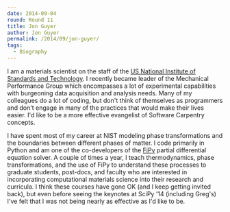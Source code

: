 ```yaml
---
date: 2014-09-04
round: Round 11
title: Jon Guyer
author: Jon Guyer
permalink: /2014/09/jon-guyer/
tags:
  - Biography
---
```

I am a materials scientist on the staff of the [US National Institute of Standards and Technology][1]. I recently became leader of the Mechanical Performance Group which encompasses a lot of experimental capabilities with burgeoning data acquisition and analysis needs. Many of my colleagues do a lot of coding, but don't think of themselves as programmers and don't engage in many of the practices that would make their lives easier. I'd like to be a more effective evangelist of Software Carpentry concepts.

I have spent most of my career at NIST modeling phase transformations and the boundaries between different phases of matter. I code primarily in Python and am one of the co-developers of the [FiPy][2] partial differential equation solver. A couple of times a year, I teach thermodynamics, phase transformations, and the use of FiPy to understand these processes to graduate students, post-docs, and faculty who are interested in incorporating computational materials science into their research and curricula. I think these courses have gone OK (and I keep getting invited back), but even before seeing the keynotes at SciPy '14 (including Greg's) I've felt that I was not being nearly as effective as I'd like to be.

 [1]: http://www.nist.gov
 [2]: http://www.ctcms.nist.gov/fipy "FiPy"
